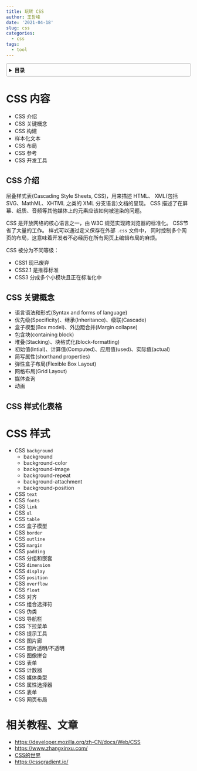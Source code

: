 ```yaml
---
title: 玩转 CSS
author: 王哲峰
date: '2021-04-18'
slug: css
categories:
  - css
tags:
  - tool
---
```


<style>
details {
    border: 1px solid #aaa;
    border-radius: 4px;
    padding: .5em .5em 0;
}
summary {
    font-weight: bold;
    margin: -.5em -.5em 0;
    padding: .5em;
}
details[open] {
    padding: .5em;
}
details[open] summary {
    border-bottom: 1px solid #aaa;
    margin-bottom: .5em;
}
</style>

<details><summary>目录</summary><p>

- [CSS 内容](#css-内容)
  - [CSS 介绍](#css-介绍)
  - [CSS 关键概念](#css-关键概念)
  - [CSS 样式化表格](#css-样式化表格)
- [CSS 样式](#css-样式)
- [相关教程、文章](#相关教程文章)
</p></details><p></p>

# CSS 内容

- CSS 介绍
- CSS 关键概念
- CSS 构建
- 样本化文本
- CSS 布局
- CSS 参考
- CSS 开发工具

## CSS 介绍

层叠样式表(Cascading Style Sheets, CSS)，用来描述 HTML、
XML(包括 SVG、MathML、XHTML 之类的 XML 分支语言)文档的呈现。
CSS 描述了在屏幕、纸质、音频等其他媒体上的元素应该如何被渲染的问题。

CSS 是开放网络的核心语言之一，由 W3C 规范实现跨浏览器的标准化。
CSS节省了大量的工作。 样式可以通过定义保存在外部 `.css` 文件中，
同时控制多个网页的布局，这意味着开发者不必经历在所有网页上编辑布局的麻烦。

CSS 被分为不同等级：

* CSS1 现已废弃
* CSS2.1 是推荐标准
* CSS3 分成多个小模块且正在标准化中

## CSS 关键概念

* 语言语法和形式(Syntax and forms of language)
* 优先级(Specificity)、继承(Inheritance)、级联(Cascade)
* 盒子模型(Box model)、外边距合并(Margin collapse)
* 包含块(containing block)
* 堆叠(Stacking)、块格式化(block-formatting)
* 初始值(Intial)、计算值(Computed)、应用值(used)、实际值(actual)
* 简写属性(shorthand properties)
* 弹性盒子布局(Flexible Box Layout)
* 网格布局(Grid Layout)
* 媒体查询
* 动画



## CSS 样式化表格



# CSS 样式

*  CSS ``background``
     - background
     - background-color
     - background-image
     - background-repeat
     - background-attachment
     - background-position
*  CSS ``text``
*  CSS ``fonts``
*  CSS ``link``
*  CSS ``ul``
*  CSS ``table``
*  CSS 盒子模型
*  CSS ``border``
*  CSS ``outline``
*  CSS ``margin``
*  CSS ``padding``
*  CSS 分组和嵌套
*  CSS ``dimension``
*  CSS ``display``
*  CSS ``position``
*  CSS ``overflow``
*  CSS ``float``
*  CSS 对齐
*  CSS 组合选择符
*  CSS 伪类
*  CSS 导航栏
*  CSS 下拉菜单
*  CSS 提示工具
*  CSS 图片廊
*  CSS 图片透明/不透明
*  CSS 图像拼合
*  CSS 表单
*  CSS 计数器
*  CSS 媒体类型
*  CSS 属性选择器
*  CSS 表单
*  CSS 网页布局


# 相关教程、文章

- https://developer.mozilla.org/zh-CN/docs/Web/CSS
- https://www.zhangxinxu.com/
- [CSS的世界](https://www.cssworld.cn/)
- https://cssgradient.io/

